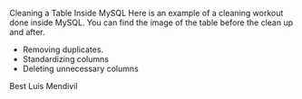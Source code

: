 Cleaning a Table Inside MySQL
Here is an example of a cleaning workout done inside MySQL.  You can find the image of the table before the clean up and after. 

- Removing duplicates.
- Standardizing columns
- Deleting unnecessary columns

Best
Luis Mendivil

